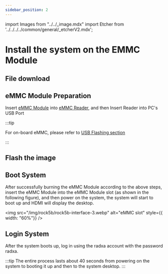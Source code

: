 ```yaml
---
sidebar_position: 2
---
```


import Images from "../../\_image.mdx"
import Etcher from '../../../../common/general/\_etcherV2.mdx';

# Install the system on the EMMC Module

## File download

<Images loader={false} system_img={true} spi_img={false} />

## eMMC Module Preparation

Insert [eMMC Module](../../../../accessories/emmc_module) into [eMMC Reader](../../../../accessories/emmc_reader), and then Insert Reader into PC's USB Port

:::tip

For on-board eMMC, please refer to [USB Flashing section](../../low-level-dev/maskrom/)

:::

## Flash the image

<Etcher/>

## Boot System

After successfully burning the eMMC Module according to the above steps, insert the eMMC Module into the eMMC Module slot (as shown in the following figure), and then power on the system, the system will start to boot up and HDMI will display the desktop.

<img
src="/img/rock5b/rock5b-interface-3.webp"
alt="eMMC slot"
style={{ width: "60%"}}
/>

## Login System

After the system boots up, log in using the radxa account with the password radxa.

:::tip
The entire process lasts about 40 seconds from powering on the system to booting it up and then to the system desktop.
:::
